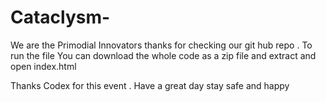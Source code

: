 # Cataclysm-
We are the Primodial Innovators thanks for checking our git hub repo . 
To run the file 
You can download the whole code as a zip file and extract and open index.html

                     
   Thanks Codex for this event . Have a great day stay safe and happy                   

